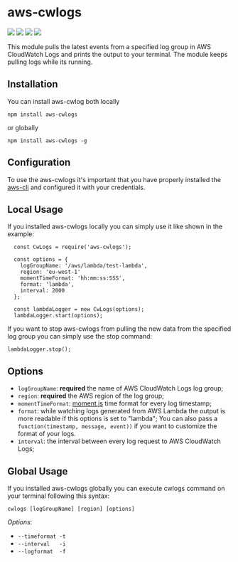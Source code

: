 # aws-cwlogs

<div>
	<a href="https://www.npmjs.com/package/aws-cwlogs"><img src='http://img.shields.io/npm/v/aws-cwlogs.svg?style=flat'></a>
	<a href="https://www.npmjs.com/package/aws-cwlogs"><img src='https://img.shields.io/npm/dm/aws-cwlogs.svg?style=flat-square'></a>
	<a href="https://david-dm.org/giowe/aws-cwlogs"><img src='https://david-dm.org/giowe/aws-cwlogs/status.svg'></a>
	<a href="https://www.youtube.com/watch?v=Sagg08DrO5U"><img src='http://img.shields.io/badge/gandalf-approved-61C6FF.svg'></a>
</div>

This module pulls the latest events from a specified log group in AWS CloudWatch Logs and prints the output to your terminal. The module keeps pulling logs while its running.

## Installation
You can install aws-cwlog both locally
```
npm install aws-cwlogs
```

or globally
```
npm install aws-cwlogs -g
```

## Configuration
To use the aws-cwlogs it's important that you have properly installed the [aws-cli](http://docs.aws.amazon.com/cli/latest/userguide/installing.html) and
configured it with your credentials.

## Local Usage
If you installed aws-cwlogs locally you can simply use it like shown in the example:
```
  const CwLogs = require('aws-cwlogs');

  const options = {
    logGroupName: '/aws/lambda/test-lambda',
    region: 'eu-west-1'
    momentTimeFormat: 'hh:mm:ss:SSS',
    format: 'lambda',
    interval: 2000
  };

  const lambdaLogger = new CwLogs(options);
  lambdaLogger.start(options);
```
If you want to stop aws-cwlogs from pulling the new data from the specified log group you can simply use the stop command:
```
lambdaLogger.stop();
```

## Options
* `logGroupName`: **required** the name of AWS CloudWatch Logs log group;
* `region`: **required** the AWS region of the log group;
* `momentTimeFormat`: [moment.js](http://momentjs.com/docs/#/displaying/format/) time format for every log timestamp;
* `format`: while watching logs generated from AWS Lambda the output is more readable if this options is set to "lambda"; You can also pass a `function(timestamp, message, event))` if you want to customize the format of your logs.
* `interval`: the interval between every log request to AWS CloudWatch Logs;

## Global Usage
If you installed aws-cwlogs globally you can execute cwlogs command on your terminal following this syntax:
```
cwlogs [logGroupName] [region] [options]
```
*Options*:
* `--timeformat -t`
* `--interval   -i`
* `--logformat  -f`

